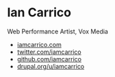 # Ian Carrico

Web Performance Artist, Vox Media

* [iamcarrico.com](https://iamcarrico.com)
* [twitter.com/iamcarrico](http://twitter.com/iamcarrico)
* [github.com/iamcarrico](http://github.com/iamcarrico)
* [drupal.org/u/iamcarrico](http://drupal.org/u/iamcarrico)
